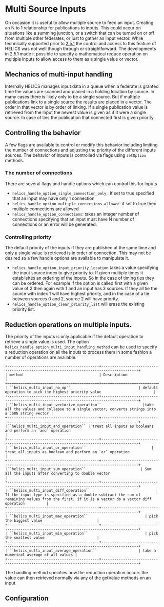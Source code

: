 # Multi Source Inputs

On occasion it is useful to allow multiple source to feed an input.  Creating an N to 1 relationship for publications to inputs.  This could occur on situations like a summing junction, or a switch that can be turned on or off from multiple other federates, or just to gather an input vector.  While technically supported prior to [2.5.1](https://github.com/GMLC-TDC/HELICS/releases/tag/v2.5.1) the control and access to this feature of HELICS was not well though through or straightforward.  The developments in 2.5.1 made it possible to specify a mathematical reduce operation on multiple inputs to allow access to them as a single value or vector.  

## Mechanics of multi-input handling

Internally HELICS manages input data in a queue when a federate is granted time the values are scanned and placed in a holding location by source.  In many cases there is likely only to be a single source.  But if multiple publications link to a single source the results are placed in a vector.  The order in that vector is by order of linking.  If a single publication value is retrieved from the Input the newest value is given as if it were a single source.  In case of ties the publication that connected first is given priority.  

## Controlling the behavior

A few flags are available to control or modify this behavior including limiting the number of connections and adjusting the priority of the different inputs sources.  The behavior of inputs is controlled via flags using `setOption` methods.  

### The number of connections
There are several flags and handle options which can control this for Inputs
- `helics_handle_option_single_connection_only`  :  If set to true specified that an input may have only 1 connection
- `helics_handle_option_multiple_connections_allowed`: if set to true then multiple connections are allowed
- `helics_handle_option_connections`:  takes an integer number of connections specifying that an input must have N number of connections or an error will be generated.  

### Controlling priority
The default priority of the inputs if they are published at the same time and only a single value is retrieved is in order of connection.  This may not be desired so a few handle options are available to manipulate it.
- `helics_handle_option_input_priority_location` takes a value specifying the input source index to give priority to. If given multiple times it establishes an ordering of the inputs.  So in the case of timing ties they can be ordered.  For example if the option is called first with a given value of 2 then again with 1 and an input has 3 sources.  If they all tie the source with index 1 will have highest priority, and in the case of a tie between sources 0 and 2, source 2 will have priority.  
- `helics_handle_option_clear_priority_list` will erase the existing priority list.  

## Reduction operations on multiple inputs.
The priority of the inputs is only applicable if the default operation to retrieve a single value is used.  The option
`helics_handle_option_multi_input_handling_method` can be used to specify a reduction operation on all the inputs to process them in some fashion a number of operations are available.  

```eval_rst
+------------------------------------------+---------------------------------------------------------------------------------------+
| method                                   | Description                                                                           |
+==========================================+=======================================================================================+
| ``helics_multi_input_no_op``                               | default operation to pick the highest priority value                        |
+------------------------------------------+---------------------------------------------------------------------------------------+
| ``helics_multi_input_vectorize_operation``                   |take all the values and collapse to a single vector, converts strings into a JSON string vector |
+------------------------------------------+---------------------------------------------------------------------------------------+
|``helics_multi_input_and_operation`` | treat all inputs as booleans and perform an `and` operation                                                     |
+------------------------------------------+---------------------------------------------------------------------------------------+
| ``helics_multi_input_or_operation``                              | treat all inputs as boolean and perform an `or` operation                                  |
+------------------------------------------+---------------------------------------------------------------------------------------+
|``helics_multi_input_sum_operation``                         | Sum all the inputs after converting to double vector                                                            |
+------------------------------------------+---------------------------------------------------------------------------------------+
| ``helics_multi_input_diff_operation``                              | If the input type is specified as a double subtract the sum of remaining values from the first, if it is a vector do a vector diff operation          |
+------------------------------------------+---------------------------------------------------------------------------------------+
| ``helics_multi_input_max_operation``                          | pick the biggest value                         |
+------------------------------------------+---------------------------------------------------------------------------------------+
| ``helics_multi_input_min_operation``                          | pick the smallest value                        |
+------------------------------------------+---------------------------------------------------------------------------------------+
| ``helics_multi_input_average_operation``                   | take a numerical average of all values |
+------------------------------------------+---------------------------------------------------------------------------------------+
```

The handling method specifies how the reduction operation occurs the value can then retrieved normally via any of the getValue methods on an input.


## Configuration
